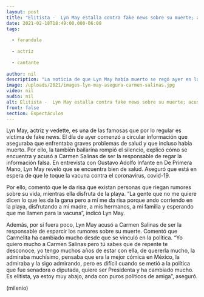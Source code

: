 ```yaml
---
layout: post
title: "Elitista -  Lyn May estalla contra fake news sobre su muerte; acusa a Carmen Salinas"
date: 2021-02-18T18:49:00.000-06:00
tags:
  
  - farandula
  
  - actriz
  
  - cantante
  
author: nil
description: "La noticia de que Lyn May había muerto se regó ayer en las redes sociales. Por ello, la vedette rompió el silencio y aseguró que Carmen Salinas esparció los rumores. "
image: /uploads/2021/images-lyn-may-asegura-carmen-salinas.jpg
video: nil
audio: nil
alt: Elitista -  Lyn May estalla contra fake news sobre su muerte; acusa a Carmen Salinas
front: false
section: Espectáculos
---
```


Lyn May, actriz y vedette, es una de las famosas que por lo regular es víctima de fake news. El día de ayer comenzó a circular información que aseguraba que enfrentaba graves problemas de salud y que incluso había muerto. Por ello, la también bailarina rompió el silencio, explicó cómo se encuentra y acusó a Carmen Salinas de ser la responsable de regar la información falsa. En entrevista con Gustavo Adolfo Infante en De Primera Mano, Lyn May reveló que se encuentra bien de salud. Aseguró que está en espera de que le toque la vacuna contra el coronavirus, covid-19. 

Por ello, comentó que le da risa que existan personas que riegan rumores sobre su vida, mientras ella disfruta de la playa. “La gente que no me quiere dicen lo que les da la gana pero a mí me da risa porque ando corriendo en la playa, disfrutando a mi madre, a mis hermanos, a mi familia y esperando que me llamen para la vacuna”, indicó Lyn May. 

Además, por si fuera poco, Lyn May acusó a Carmen Salinas de ser la responsable de esparcir los rumores sobre su muerte. Comentó que Carmelita ha cambiado mucho desde que se vinculó en la política. “Yo quiero mucho a Carmen Salinas pero tú sabes que de repente te desconoce, yo tengo muchos años de estar con ella, de quererla mucho, la admiraba muchísimo, pensaba que era la mejor cómica en México, la admiraba y la sigo admirando, pero es difícil cuando se metió a la política que fue senadora o diputada, quiere ser Presidenta y ha cambiado mucho. Es elitista, ya estoy muy abajo, anda con puros políticos de amiga”, aseguró. 

(milenio)